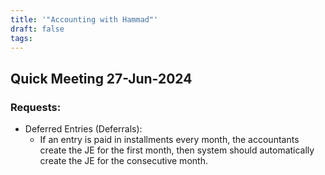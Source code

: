```yaml
---
title: '"Accounting with Hammad"'
draft: false
tags:
---
```

## Quick Meeting 27-Jun-2024

### Requests:

- Deferred Entries (Deferrals):
	- If an entry is paid in installments every month, the accountants create the JE for the first month, then system should automatically create the JE for the consecutive month.
